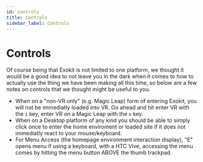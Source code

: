 ```yaml
---
id: controls
title: Controls
sidebar_label: Controls
---
```


# Controls

Of course being that Exokit is not limited to one platform, we thought it would be a good idea to not leave you in the dark when it comes to how to actually use the thing we have been making all this time, so below are a few notes on controls that we thought might be useful to you.

* When on a "non-VR only" (e.g. Magic Leap) form of entering Exokit, you will not be immediatly loaded into VR. Go ahead and hit enter VR with the `i` key, enter VR on a Magic Leap with the `o` key.
* When on a Desktop platform of any kind you should be able to simply click once to enter the home enviroment or loaded site if it does not immediatly react to your mouse/keyboard.
* For Menu Access (the homepage environment interaction display), "E" opens menu if using a keyboard, with a HTC Vive, accessing the menu comes by hitting the menu button ABOVE the thumb trackpad.
